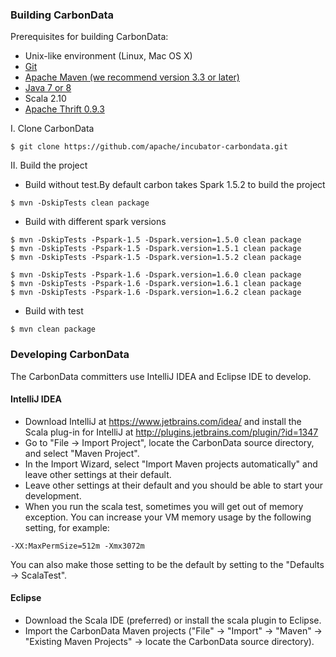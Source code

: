### Building CarbonData
Prerequisites for building CarbonData:
* Unix-like environment (Linux, Mac OS X)
* [Git](https://git-scm.com/book/en/v2/Getting-Started-Installing-Git)
* [Apache Maven (we recommend version 3.3 or later)](https://maven.apache.org/download.cgi)
* [Java 7 or 8](http://www.oracle.com/technetwork/java/javase/downloads/index.html)
* Scala 2.10
* [Apache Thrift 0.9.3](https://thrift.apache.org/download)

I. Clone CarbonData
```
$ git clone https://github.com/apache/incubator-carbondata.git
```
II. Build the project 
* Build without test.By default carbon takes Spark 1.5.2 to build the project
```
$ mvn -DskipTests clean package 
```
* Build with different spark versions
```
$ mvn -DskipTests -Pspark-1.5 -Dspark.version=1.5.0 clean package
$ mvn -DskipTests -Pspark-1.5 -Dspark.version=1.5.1 clean package
$ mvn -DskipTests -Pspark-1.5 -Dspark.version=1.5.2 clean package
 
$ mvn -DskipTests -Pspark-1.6 -Dspark.version=1.6.0 clean package
$ mvn -DskipTests -Pspark-1.6 -Dspark.version=1.6.1 clean package
$ mvn -DskipTests -Pspark-1.6 -Dspark.version=1.6.2 clean package
```
* Build with test
```
$ mvn clean package
```

### Developing CarbonData
The CarbonData committers use IntelliJ IDEA and Eclipse IDE to develop.

#### IntelliJ IDEA
* Download IntelliJ at https://www.jetbrains.com/idea/ and install the Scala plug-in for IntelliJ at http://plugins.jetbrains.com/plugin/?id=1347
* Go to "File -> Import Project", locate the CarbonData source directory, and select "Maven Project".
* In the Import Wizard, select "Import Maven projects automatically" and leave other settings at their default. 
* Leave other settings at their default and you should be able to start your development.
* When you run the scala test, sometimes you will get out of memory exception. You can increase your VM memory usage by the following setting, for example:
```
-XX:MaxPermSize=512m -Xmx3072m
```
You can also make those setting to be the default by setting to the "Defaults -> ScalaTest".

#### Eclipse
* Download the Scala IDE (preferred) or install the scala plugin to Eclipse.
* Import the CarbonData Maven projects ("File" -> "Import" -> "Maven" -> "Existing Maven Projects" -> locate the CarbonData source directory).
